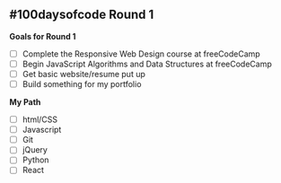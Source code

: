## #100daysofcode Round 1

**Goals for Round 1**
- [ ] Complete the Responsive Web Design course at freeCodeCamp
- [ ] Begin JavaScript Algorithms and Data Structures at freeCodeCamp
- [ ] Get basic website/resume put up
- [ ] Build something for my portfolio

**My Path**
- [ ] html/CSS
- [ ] Javascript
- [ ] Git
- [ ] jQuery
- [ ] Python
- [ ] React

<!---
AngelaBowen/AngelaBowen is a ✨ special ✨ repository because its `README.md` (this file) appears on your GitHub profile.
You can click the Preview link to take a look at your changes.
--->

